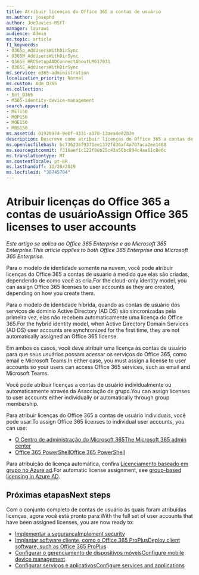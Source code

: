 ```yaml
---
title: Atribuir licenças do Office 365 a contas de usuário
ms.author: josephd
author: JoeDavies-MSFT
manager: laurawi
audience: Admin
ms.topic: article
f1_keywords:
- O365p_AddUsersWithDirSync
- O365M_AddUsersWithDirSync
- O365E_HRCSetupAADConnectAboutLM617031
- O365E_AddUsersWithDirSync
ms.service: o365-administration
localization_priority: Normal
ms.custom: Adm_O365
ms.collection:
- Ent_O365
- M365-identity-device-management
search.appverid:
- MET150
- MOP150
- MOE150
- MBS150
ms.assetid: 01920974-9e6f-4331-a370-13aea4e82b3e
description: Descreve como atribuir licenças do Office 365 a contas de usuário, individualmente ou com base na associação de grupo.
ms.openlocfilehash: bc736236f9371ee1372fd36af4a707aca2ee1408
ms.sourcegitcommit: f316aef1c122f8eb25c43a56bc894c4aa61c8e0c
ms.translationtype: MT
ms.contentlocale: pt-BR
ms.lasthandoff: 11/20/2019
ms.locfileid: "38745704"
---
```

# <a name="assign-office-365-licenses-to-user-accounts"></a><span data-ttu-id="49863-103">Atribuir licenças do Office 365 a contas de usuário</span><span class="sxs-lookup"><span data-stu-id="49863-103">Assign Office 365 licenses to user accounts</span></span>

<span data-ttu-id="49863-104">*Este artigo se aplica ao Office 365 Enterprise e ao Microsoft 365 Enterprise.*</span><span class="sxs-lookup"><span data-stu-id="49863-104">*This article applies to both Office 365 Enterprise and Microsoft 365 Enterprise.*</span></span>

<span data-ttu-id="49863-105">Para o modelo de identidade somente na nuvem, você pode atribuir licenças do Office 365 a contas de usuário à medida que elas são criadas, dependendo de como você as cria.</span><span class="sxs-lookup"><span data-stu-id="49863-105">For the cloud-only identity model, you can assign Office 365 licenses to user accounts as they are created, depending on how you create them.</span></span>

<span data-ttu-id="49863-106">Para o modelo de identidade híbrida, quando as contas de usuário dos serviços de domínio Active Directory (AD DS) são sincronizadas pela primeira vez, elas não recebem automaticamente uma licença do Office 365.</span><span class="sxs-lookup"><span data-stu-id="49863-106">For the hybrid identity model, when Active Directory Domain Services (AD DS) user accounts are synchronized for the first time, they are not automatically assigned an Office 365 license.</span></span>

<span data-ttu-id="49863-107">Em ambos os casos, você deve atribuir uma licença às contas de usuário para que seus usuários possam acessar os serviços do Office 365, como email e Microsoft Teams.</span><span class="sxs-lookup"><span data-stu-id="49863-107">In either case, you must assign a license to user accounts so your users can access Office 365 services, such as email and Microsoft Teams.</span></span>

<span data-ttu-id="49863-108">Você pode atribuir licenças a contas de usuário individualmente ou automaticamente através da Associação de grupo.</span><span class="sxs-lookup"><span data-stu-id="49863-108">You can assign licenses to user accounts either individually or automatically through group membership.</span></span>

<span data-ttu-id="49863-109">Para atribuir licenças do Office 365 a contas de usuário individuais, você pode usar:</span><span class="sxs-lookup"><span data-stu-id="49863-109">To assign Office 365 licenses to individual user accounts, you can use:</span></span>

- [<span data-ttu-id="49863-110">O Centro de administração do Microsoft 365</span><span class="sxs-lookup"><span data-stu-id="49863-110">The Microsoft 365 admin center</span></span>](https://docs.microsoft.com/office365/admin/subscriptions-and-billing/assign-licenses-to-users)
- [<span data-ttu-id="49863-111">Office 365 PowerShell</span><span class="sxs-lookup"><span data-stu-id="49863-111">Office 365 PowerShell</span></span>](https://docs.microsoft.com/office365/enterprise/powershell/assign-licenses-to-user-accounts-with-office-365-powershell)

<span data-ttu-id="49863-112">Para atribuição de licença automática, confira [Licenciamento baseado em grupo no Azure ad](https://docs.microsoft.com/azure/active-directory/fundamentals/active-directory-licensing-whatis-azure-portal).</span><span class="sxs-lookup"><span data-stu-id="49863-112">For automatic license assignment, see [group-based licensing in Azure AD](https://docs.microsoft.com/azure/active-directory/fundamentals/active-directory-licensing-whatis-azure-portal).</span></span>

## <a name="next-steps"></a><span data-ttu-id="49863-113">Próximas etapas</span><span class="sxs-lookup"><span data-stu-id="49863-113">Next steps</span></span>

<span data-ttu-id="49863-114">Com o conjunto completo de contas de usuário às quais foram atribuídas licenças, agora você está pronto para:</span><span class="sxs-lookup"><span data-stu-id="49863-114">With the full set of user accounts that have been assigned licenses, you are now ready to:</span></span>

- [<span data-ttu-id="49863-115">Implementar a segurança</span><span class="sxs-lookup"><span data-stu-id="49863-115">Implement security</span></span>](https://docs.microsoft.com/microsoft-365/security/office-365-security/security-roadmap)
- [<span data-ttu-id="49863-116">Implantar software cliente, como o Office 365 ProPlus</span><span class="sxs-lookup"><span data-stu-id="49863-116">Deploy client software, such as Office 365 ProPlus</span></span>](https://docs.microsoft.com/DeployOffice/deployment-guide-for-office-365-proplus)
- [<span data-ttu-id="49863-117">Configurar o gerenciamento de dispositivos móveis</span><span class="sxs-lookup"><span data-stu-id="49863-117">Configure mobile device management</span></span>](https://support.office.com/article/set-up-mobile-device-management-mdm-in-office-365-dd892318-bc44-4eb1-af00-9db5430be3cd)
- [<span data-ttu-id="49863-118">Configurar serviços e aplicativos</span><span class="sxs-lookup"><span data-stu-id="49863-118">Configure services and applications</span></span>](configure-services-and-applications.md)
